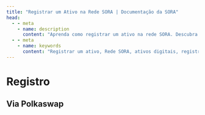 ```yaml
---
title: "Registrar um Ativo na Rede SORA | Documentação da SORA"
head:
  - - meta
    - name: description
      content: "Aprenda como registrar um ativo na rede SORA. Descubra o processo de listagem e registro de novos ativos digitais dentro do ecossistema SORA. Explore os requisitos, procedimentos e considerações para o registro de ativos e entenda os benefícios de ter seu ativo registrado na rede SORA."
  - - meta
    - name: keywords
      content: "Registrar um ativo, Rede SORA, ativos digitais, registro de ativos, listagem de ativos, requisitos, procedimentos"
---
```


# Registro

## Via Polkaswap

<!-- @include: /pt/snippets/register-an-asset-polkaswap.md -->
